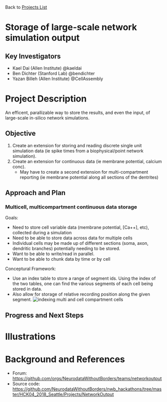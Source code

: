 Back to [Projects List](../../README.md#ProjectsList)

# Storage of large-scale network simulation output

## Key Investigators

- Kael Dai (Allen Institute) @kaeldai
- Ben Dichter (Stanford Lab) @bendichter
- Yazan Billeh (Allen Institute) @CellAssembly

# Project Description

An efficent, parallizable way to store the results, and even the input, of large-scale in-silico network simulations.

## Objective

1. Create an extension for storing and reading discrete single unit simulation data (ie spike times from a biophysical/point network simulation).
2. Create an extension for continuous data (ie membrane potential, calcium conc). 
   * May have to create a second extension for multi-compartment reporting (ie membrane potential along all sections of the dentrites)

## Approach and Plan

### Multicell, multicompartment continuous data storage
Goals:
* Need to store cell variable data (membrane potential, [Ca++], etc), collected during a simulation
* Need to be able to store data across data for multiple cells
* Individual cells may be made up of different sections (soma, axon, dendritic branches) potentially needing to be stored.
 * Want to be able to write/read in parallel.
 * Want to be able to chunk data by time or by cell

Conceptural Framework:
* Use an index table to store a range of segment ids. Using the index of the two tables, one can find the various segments of each cell being stored in data.
* Also allow for storage of relative recording position along the given segment.
![indexing multi and cell compartment cells](/images/multicompartment_schema_1.png)




## Progress and Next Steps

<!--Describe progress and next steps in a few bullet points as you are making progress.-->

# Illustrations

<!--Add pictures and links to videos that demonstrate what has been accomplished.-->

<!--![Description of picture](Example2.jpg)-->

<!--![Some more images](Example2.jpg)-->

# Background and References

<!--Use this space for information that may help people better understand your project, like links to papers, source code, or data.-->

- Forum: https://github.com/orgs/NeurodataWithoutBorders/teams/networkoutput
- Source code: https://github.com/NeurodataWithoutBorders/nwb_hackathons/tree/master/HCK04_2018_Seattle/Projects/NetworkOutput
